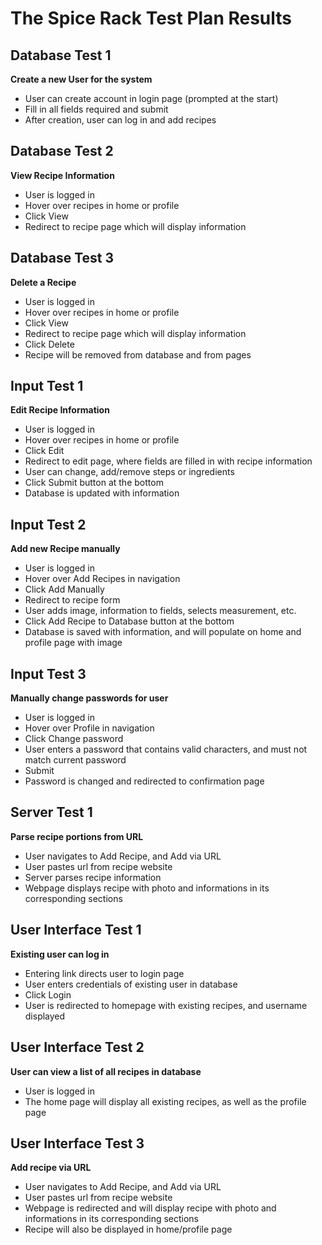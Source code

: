 # The Spice Rack Test Plan Results

## Database Test 1

**Create a new User for the system**

* User can create account in login page (prompted at the start)
* Fill in all fields required and submit
* After creation, user can log in and add recipes

## Database Test 2

**View Recipe Information**

* User is logged in
* Hover over recipes in home or profile
* Click View
* Redirect to recipe page which will display information

## Database Test 3

**Delete a Recipe**

* User is logged in
* Hover over recipes in home or profile
* Click View
* Redirect to recipe page which will display information
* Click Delete
* Recipe will be removed from database and from pages

## Input Test 1

**Edit Recipe Information**

* User is logged in
* Hover over recipes in home or profile
* Click Edit
* Redirect to edit page, where fields are filled in with recipe information
* User can change, add/remove steps or ingredients
* Click Submit button at the bottom
* Database is updated with information

## Input Test 2

**Add new Recipe manually**

* User is logged in
* Hover over Add Recipes in navigation
* Click Add Manually
* Redirect to recipe form
* User adds image, information to fields, selects measurement, etc.
* Click Add Recipe to Database button at the bottom
* Database is saved with information, and will populate on home and profile page with image

## Input Test 3

**Manually change passwords for user**

* User is logged in
* Hover over Profile in navigation
* Click Change password
* User enters a password that contains valid characters, and must not match current password
* Submit
* Password is changed and redirected to confirmation page

## Server Test 1

**Parse recipe portions from URL**

* User navigates to Add Recipe, and Add via URL
* User pastes url from recipe website
* Server parses recipe information
* Webpage displays recipe with photo and informations in its corresponding sections

## User Interface Test 1

**Existing user can log in**

* Entering link directs user to login page
* User enters credentials of existing user in database
* Click Login
* User is redirected to homepage with existing recipes, and username displayed

## User Interface Test 2

**User can view a list of all recipes in database**

* User is logged in
* The home page will display all existing recipes, as well as the profile page

## User Interface Test 3

**Add recipe via URL**

* User navigates to Add Recipe, and Add via URL
* User pastes url from recipe website
* Webpage is redirected and will display recipe with photo and informations in its corresponding sections
* Recipe will also be displayed in home/profile page

